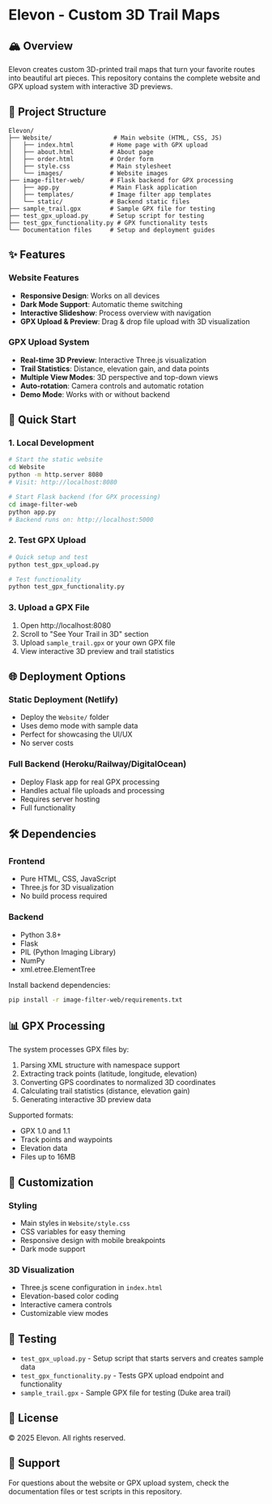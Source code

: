 # Elevon - Custom 3D Trail Maps

## 🏔️ Overview

Elevon creates custom 3D-printed trail maps that turn your favorite routes into beautiful art pieces. This repository contains the complete website and GPX upload system with interactive 3D previews.

## 📁 Project Structure

```
Elevon/
├── Website/                 # Main website (HTML, CSS, JS)
│   ├── index.html          # Home page with GPX upload
│   ├── about.html          # About page
│   ├── order.html          # Order form
│   ├── style.css           # Main stylesheet
│   └── images/             # Website images
├── image-filter-web/       # Flask backend for GPX processing
│   ├── app.py              # Main Flask application
│   ├── templates/          # Image filter app templates
│   └── static/             # Backend static files
├── sample_trail.gpx        # Sample GPX file for testing
├── test_gpx_upload.py      # Setup script for testing
├── test_gpx_functionality.py # GPX functionality tests
└── Documentation files     # Setup and deployment guides
```

## ✨ Features

### Website Features
- **Responsive Design**: Works on all devices
- **Dark Mode Support**: Automatic theme switching
- **Interactive Slideshow**: Process overview with navigation
- **GPX Upload & Preview**: Drag & drop file upload with 3D visualization

### GPX Upload System
- **Real-time 3D Preview**: Interactive Three.js visualization
- **Trail Statistics**: Distance, elevation gain, and data points
- **Multiple View Modes**: 3D perspective and top-down views
- **Auto-rotation**: Camera controls and automatic rotation
- **Demo Mode**: Works with or without backend

## 🚀 Quick Start

### 1. Local Development

```bash
# Start the static website
cd Website
python -m http.server 8080
# Visit: http://localhost:8080

# Start Flask backend (for GPX processing)
cd image-filter-web
python app.py
# Backend runs on: http://localhost:5000
```

### 2. Test GPX Upload

```bash
# Quick setup and test
python test_gpx_upload.py

# Test functionality
python test_gpx_functionality.py
```

### 3. Upload a GPX File
1. Open http://localhost:8080
2. Scroll to "See Your Trail in 3D" section
3. Upload `sample_trail.gpx` or your own GPX file
4. View interactive 3D preview and trail statistics

## 🌐 Deployment Options

### Static Deployment (Netlify)
- Deploy the `Website/` folder
- Uses demo mode with sample data
- Perfect for showcasing the UI/UX
- No server costs

### Full Backend (Heroku/Railway/DigitalOcean)
- Deploy Flask app for real GPX processing
- Handles actual file uploads and processing
- Requires server hosting
- Full functionality

## 🛠️ Dependencies

### Frontend
- Pure HTML, CSS, JavaScript
- Three.js for 3D visualization
- No build process required

### Backend
- Python 3.8+
- Flask
- PIL (Python Imaging Library)
- NumPy
- xml.etree.ElementTree

Install backend dependencies:
```bash
pip install -r image-filter-web/requirements.txt
```

## 📊 GPX Processing

The system processes GPX files by:
1. Parsing XML structure with namespace support
2. Extracting track points (latitude, longitude, elevation)
3. Converting GPS coordinates to normalized 3D coordinates
4. Calculating trail statistics (distance, elevation gain)
5. Generating interactive 3D preview data

Supported formats:
- GPX 1.0 and 1.1
- Track points and waypoints
- Elevation data
- Files up to 16MB

## 🎨 Customization

### Styling
- Main styles in `Website/style.css`
- CSS variables for easy theming
- Responsive design with mobile breakpoints
- Dark mode support

### 3D Visualization
- Three.js scene configuration in `index.html`
- Elevation-based color coding
- Interactive camera controls
- Customizable view modes

## 🧪 Testing

- `test_gpx_upload.py` - Setup script that starts servers and creates sample data
- `test_gpx_functionality.py` - Tests GPX upload endpoint and functionality
- `sample_trail.gpx` - Sample GPX file for testing (Duke area trail)

## 📝 License

© 2025 Elevon. All rights reserved.

## 🤝 Support

For questions about the website or GPX upload system, check the documentation files or test scripts in this repository.
